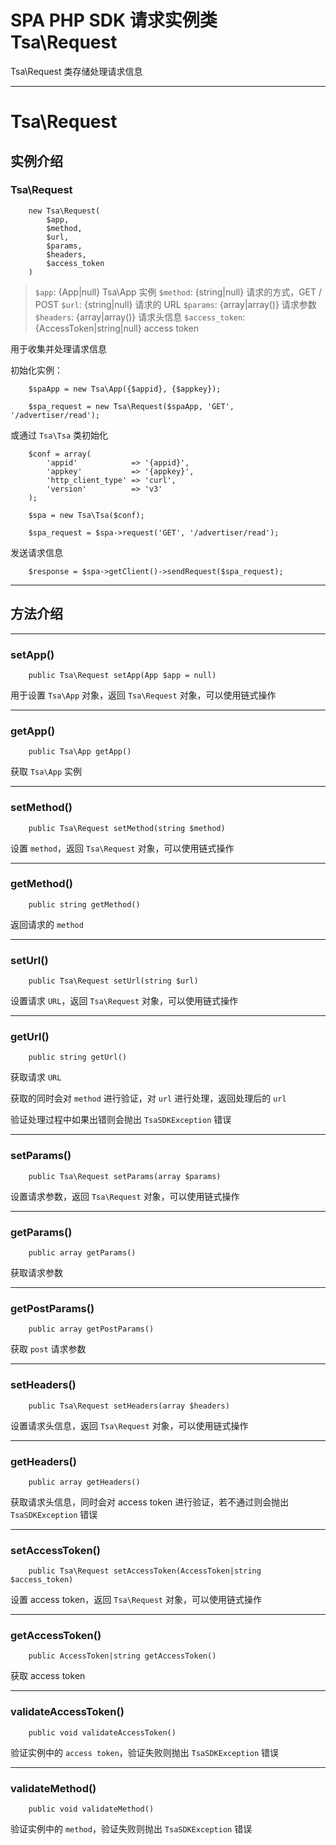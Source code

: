 # SPA PHP SDK 请求实例类 Tsa\Request

Tsa\Request 类存储处理请求信息

---

# Tsa\Request

## 实例介绍

### Tsa\Request

```
    new Tsa\Request(
        $app,
        $method,
        $url,
        $params,
        $headers,
        $access_token
    )
```

> `$app`: {App|null} Tsa\App 实例
> `$method`: {string|null} 请求的方式，GET / POST
> `$url`: {string|null} 请求的 URL
> `$params`: {array|array()} 请求参数
> `$headers`: {array|array()} 请求头信息
> `$access_token`: {AccessToken|string|null} access token




用于收集并处理请求信息

初始化实例：

```
    $spaApp = new Tsa\App({$appid}, {$appkey});

    $spa_request = new Tsa\Request($spaApp, 'GET', '/advertiser/read');
```

或通过 `Tsa\Tsa` 类初始化

```
    $conf = array(
        'appid'            => '{appid}',
        'appkey'           => '{appkey}',
        'http_client_type' => 'curl',
        'version'          => 'v3'
    );

    $spa = new Tsa\Tsa($conf);

    $spa_request = $spa->request('GET', '/advertiser/read');
```

发送请求信息

```
    $response = $spa->getClient()->sendRequest($spa_request);
```

---

## 方法介绍

---

### setApp()

```
    public Tsa\Request setApp(App $app = null)
```

用于设置 `Tsa\App` 对象，返回 `Tsa\Request` 对象，可以使用链式操作

---

### getApp()

```
    public Tsa\App getApp()
```

获取 `Tsa\App` 实例

---

### setMethod()

```
    public Tsa\Request setMethod(string $method)
```

设置 `method`，返回 `Tsa\Request` 对象，可以使用链式操作

---

### getMethod()

```
    public string getMethod()
```

返回请求的 `method`

---

### setUrl()

```
    public Tsa\Request setUrl(string $url)
```

设置请求 `URL`，返回 `Tsa\Request` 对象，可以使用链式操作

---

### getUrl()

```
    public string getUrl()
```

获取请求 `URL`

获取的同时会对 `method` 进行验证，对 `url` 进行处理，返回处理后的 `url`

验证处理过程中如果出错则会抛出 `TsaSDKException` 错误

---

### setParams()

```
    public Tsa\Request setParams(array $params)
```

设置请求参数，返回 `Tsa\Request` 对象，可以使用链式操作

---

### getParams()

```
    public array getParams()
```

获取请求参数

---

### getPostParams()

```
    public array getPostParams()
```

获取 `post` 请求参数

---

### setHeaders()

```
    public Tsa\Request setHeaders(array $headers)
```

设置请求头信息，返回 `Tsa\Request` 对象，可以使用链式操作

---

### getHeaders()

```
    public array getHeaders()
```

获取请求头信息，同时会对 access token 进行验证，若不通过则会抛出 `TsaSDKException` 错误

---

### setAccessToken()

```
    public Tsa\Request setAccessToken(AccessToken|string $access_token)
```

设置 access token，返回 `Tsa\Request` 对象，可以使用链式操作

---

### getAccessToken()

```
    public AccessToken|string getAccessToken()
```

获取 access token

---

### validateAccessToken()

```
    public void validateAccessToken()
```

验证实例中的 `access token`，验证失败则抛出 `TsaSDKException` 错误

---

### validateMethod()

```
    public void validateMethod()
```

验证实例中的 `method`，验证失败则抛出 `TsaSDKException` 错误
